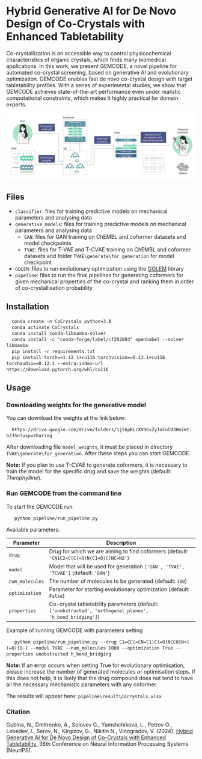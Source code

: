  # Hybrid Generative AI for De Novo Design of Co-Crystals with Enhanced Tabletability

Co-crystallization is an accessible way to control physicochemical characteristics of organic crystals, which finds many biomedical applications. In this work, we present GEMCODE, a novel pipeline for automated co-crystal screening, based on generative AI and evolutionary optimization. GEMCODE enables fast de novo co-crystal design with target tabletability profiles. With a series of experimental studies, we show that GEMCODE achieves state-of-the-art performance even under realistic computational constraints, which makes it highly practical for domain experts.

<img src="pipeline/image/gemcode.png"/>

## Files
- `classifier`: files for training predictive models on mechanical parameters and analysing data
- `generative_models`: files for training predictive models on mechanical parameters and analysing data
    - `GAN`: files for GAN training on ChEMBL and coformer datasets and model checkpoints
    - `TVAE`: files for T-VAE and T-CVAE training on ChEMBL and coformer datasets and folder `TVAE\generate\for_generation` for model checkpoint
- `GOLEM`: files to run evolutionary optimization using the [GOLEM](https://github.com/aimclub/GOLEM) library
- `pipeline`: files to run the final pipelines for generating coformers for given mechanical properties of the co-crystal and ranking them in order of co-crystallisation probability

## Installation
```
  conda create -n CoCrystals python=3.8
  conda activate CoCrystals
  conda install conda-libmamba-solver
  conda install -c "conda-forge/label/cf202003" openbabel --solver libmamba
  pip install -r requirements.txt
  pip install torch==1.12.1+cu116 torchvision==0.13.1+cu116 torchaudio==0.12.1 --extra-index-url https://download.pytorch.org/whl/cu116
```

## Usage
### Downloading weights for the generative model
You can download the weights at the link below:

```
  https://drive.google.com/drive/folders/1jt6pKLcXVdExZyIoCulD3Hm7mt-oZJSn?usp=sharing
```

After downloading file `model_weights`, it must be placed in directory `TVAE\generate\for_generation`. After these steps you can start GEMCODE.

**Note:** If you plan to use T-CVAE to generate coformers, it is necessary to train the model for the specific drug and save the weights (default: *Theophylline*).

### Run GEMCODE from the command line
To start the GEMCODE run:
```commandline
   python pipeline/run_pipeline.py
```
Available parameters:

| Parameter                  | Description                                                                  |
|----------------------------|------------------------------------------------------------------------|
| `drug`                   | Drug for which we are aiming to find coformers (default: `'CN1C2=C(C(=O)N(C1=O)C)NC=N2'`)                                         |
| `model`                  | Model that will be used for generation `['GAN', 'TVAE', 'TCVAE']` (default: `'GAN'`)  |
| `num_molecules`          | The number of molecules to be generated (default: `100`) |
| `optimization`           | Parameter for starting evolutionary optimization (default: `False`)                    |
| `properties`             | Co-crystal tabletability parameters (default: `['unobstructed', 'orthogonal_planes', 'h_bond_bridging']`) |

Example of running GEMCODE with parameters setting
```commandline
   python pipeline/run_pipeline.py --drug C1=CC(=CN=C1)C(=O)NCCO[N+](=O)[O-] --model TVAE --num_molecules 1000 --optimization True --properties unobstructed h_bond_bridging
```

**Note:** If an error occurs when setting True for evolutionary optimisation, please increase the number of generated molecules or optimisation steps. If this does not help, it is likely that the drug compound does not tend to have all the necessary mechanistic parameters with any coformer.

The results will appear here: `pipeline\result\cocrystals.xlsx`

### Citation

Gubina, N., Dmitrenko, A., Solovev G., Yamshchikova, L., Petrov O., Lebedev, I., Serov, N., Kirgizov, G., Nikitin N., Vinogradov, V. (2024). [Hybrid Generative AI for De Novo Design of Co-Crystals with Enhanced Tabletability.](https://nips.cc/virtual/2024/poster/95931) 38th Conference on Neural Information Processing Systems (NeurIPS).
